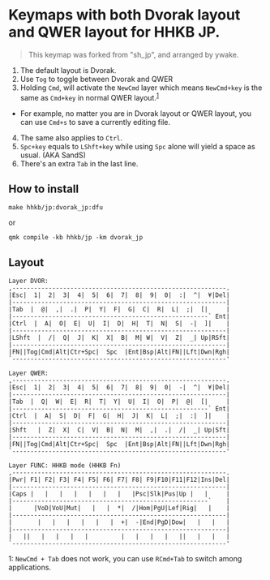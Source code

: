 # Keymaps with both Dvorak layout and QWER layout for HHKB JP.
> This keymap was forked from "sh_jp", and arranged by ywake.

1. The default layout is Dvorak.
2. Use `Tog` to toggle between Dvorak and QWER
3. Holding `Cmd`, will activate the `NewCmd` layer which means `NewCmd+key` is the same as `Cmd+key` in normal QWER layout.<sup>[1](#cmdTab)</sup>
  - For example, no matter you are in Dvorak layout or QWER layout, you can use `Cmd+s` to save a currently editing file.
4. The same also applies to `Ctrl`.
5. `Spc+key` equals to `LShft+key` while using `Spc` alone will yield a space as usual. (AKA SandS)
6. There's an extra `Tab` in the last line.

## How to install
```
make hhkb/jp:dvorak_jp:dfu
```
or
```
qmk compile -kb hhkb/jp -km dvorak_jp
```

## Layout
```
Layer DVOR:
,-----------------------------------------------------------.
|Esc|  1|  2|  3|  4|  5|  6|  7|  8|  9|  0|  :|  ^|  ¥|Del|
|-----------------------------------------------------------|
|Tab  |  @|  ,|  .|  P|  Y|  F|  G|  C|  R|  L|  ;|  [|     |
|------------------------------------------------------` Ent|
|Ctrl  |  A|  O|  E|  U|  I|  D|  H|  T|  N|  S|  -|  ]|    |
|-----------------------------------------------------------|
|LShft  |  /|  Q|  J|  K|  X|  B|  M| W|  V|  Z|  _| Up|RSft|
|-----------------------------------------------------------|
|FN||Tog|Cmd|Alt|Ctr+Spc|  Spc  |Ent|Bsp|Alt|FN||Lft|Dwn|Rgh|
`-----------------------------------------------------------'
```

```
Layer QWER:
,-----------------------------------------------------------.
|Esc|  1|  2|  3|  4|  5|  6|  7|  8|  9|  0|  -|  ^|  ¥|Del|
|-----------------------------------------------------------|
|Tab  |  Q|  W|  E|  R|  T|  Y|  U|  I|  O|  P|  @|  [|     |
|------------------------------------------------------` Ent|
|Ctrl  |  A|  S|  D|  F|  G|  H|  J|  K|  L|  ;|  :|  ]|    |
|-----------------------------------------------------------|
|Shft   |  Z|  X|  C|  V|  B|  N|  M|  ,|  .|  /|  _| Up|Sft|
|-----------------------------------------------------------|
|FN||Tog|Cmd|Alt|Ctr+Spc|  Spc  |Ent|Bsp|Alt|FN||Lft|Dwn|Rgh|
`-----------------------------------------------------------'
```

```
Layer FUNC: HHKB mode (HHKB Fn)
,-----------------------------------------------------------.
|Pwr| F1| F2| F3| F4| F5| F6| F7| F8| F9|F10|F11|F12|Ins|Del|
|-----------------------------------------------------------|
|Caps |   |   |   |   |   |   |   |Psc|Slk|Pus|Up |   |     |
|------------------------------------------------------`    |
|      |VoD|VoU|Mut|   |   |  *|  /|Hom|PgU|Lef|Rig|   |    |
|-----------------------------------------------------------|
|       |   |   |   |   |   |  +|  -|End|PgD|Dow|   |   |   |
|-----------------------------------------------------------|
|   ||   |   |   |   |         |   |   |   |   ||   |   |   |
`-----------------------------------------------------------'
```
<!--
```
Empty Layer:
,-----------------------------------------------------------.
|   |   |   |   |   |   |   |   |   |   |  |   |   |   |    |
|-----------------------------------------------------------|
|     |   |   |   |   |   |   |   |   |   |   |   |   |     |
|------------------------------------------------------`    |
|      |   |   |   |   |   |   |   |   |   |   |   |   |    |
|-----------------------------------------------------------|
|       |   |   |   |   |   |   |   |   |   |   |   |   |   |
|-----------------------------------------------------------|
|  |  |    |      |    |       |    |   |   |   |   |   |   |
`-----------------------------------------------------------'
```
-->
<a name="cmdTab">1</a>: `NewCmd + Tab` does not work, you can use `RCmd+Tab` to switch among applications.
